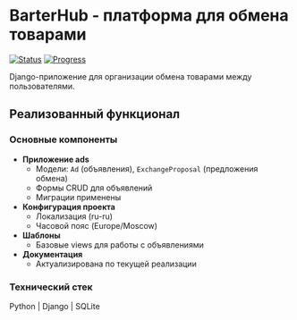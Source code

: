 # BarterHub - платформа для обмена товарами

[![Status](https://img.shields.io/badge/status-active_development-orange)](https://github.com/yourname/barter-hub)
[![Progress](https://img.shields.io/badge/progress-30%25-yellow)](https://github.com/yourname/barter-hub)

Django-приложение для организации обмена товарами между пользователями.

## Реализованный функционал

### Основные компоненты
- **Приложение ads**
  - Модели: `Ad` (объявления), `ExchangeProposal` (предложения обмена)
  - Формы CRUD для объявлений
  - Миграции применены
- **Конфигурация проекта**
  - Локализация (ru-ru)
  - Часовой пояс (Europe/Moscow)
- **Шаблоны**
  - Базовые views для работы с объявлениями
- **Документация**
  - Актуализирована по текущей реализации

### Технический стек

Python |
Django |
SQLite 